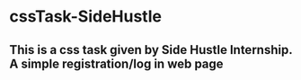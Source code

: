 # cssTask-SideHustle

## This is a css task given by Side Hustle Internship. A simple registration/log in web page

